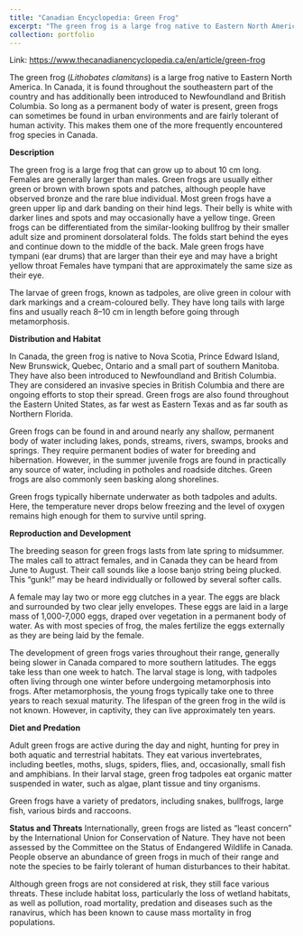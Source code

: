 ```yaml
---
title: "Canadian Encyclopedia: Green Frog"
excerpt: "The green frog is a large frog native to Eastern North America. They are one of the most frequently encountered frog species in Canada, owing in part to their tolerance of urban environments and human activity."
collection: portfolio
---
```

Link: <https://www.thecanadianencyclopedia.ca/en/article/green-frog>

The green frog (*Lithobates clamitans*) is a large frog native to Eastern North America. In Canada, it is found throughout the southeastern part of the country and has additionally been introduced to Newfoundland and British Columbia. So long as a permanent body of water is present, green frogs can sometimes be found in urban environments and are fairly tolerant of human activity. This makes them one of the more frequently encountered frog species in Canada.

**Description**

The green frog is a large frog that can grow up to about 10 cm long. Females are generally larger than males. Green frogs are usually either green or brown with brown spots and patches, although people have observed bronze and the rare blue individual. Most green frogs have a green upper lip and dark banding on their hind legs. Their belly is white with darker lines and spots and may occasionally have a yellow tinge. Green frogs can be differentiated from the similar-looking bullfrog by their smaller adult size and prominent dorsolateral folds. The folds start behind the eyes and continue down to the middle of the back. Male green frogs have tympani (ear drums) that are larger than their eye and may have a bright yellow throat Females have tympani that are approximately the same size as their eye.

The larvae of green frogs, known as tadpoles, are olive green in colour with dark markings and a cream-coloured belly. They have long tails with large fins and usually reach 8–10 cm in length before going through metamorphosis.

**Distribution and Habitat**

In Canada, the green frog is native to Nova Scotia, Prince Edward Island, New Brunswick, Quebec, Ontario and a small part of southern Manitoba. They have also been introduced to Newfoundland and British Columbia. They are considered an invasive species in British Columbia and there are ongoing efforts to stop their spread. Green frogs are also found throughout the Eastern United States, as far west as Eastern Texas and as far south as Northern Florida.

Green frogs can be found in and around nearly any shallow, permanent body of water including lakes, ponds, streams, rivers, swamps, brooks and springs. They require permanent bodies of water for breeding and hibernation. However, in the summer juvenile frogs are found in practically any source of water, including in potholes and roadside ditches. Green frogs are also commonly seen basking along shorelines.

Green frogs typically hibernate underwater as both tadpoles and adults. Here, the temperature never drops below freezing and the level of oxygen remains high enough for them to survive until spring.

**Reproduction and Development**

The breeding season for green frogs lasts from late spring to midsummer. The males call to attract females, and in Canada they can be heard from June to August. Their call sounds like a loose banjo string being plucked. This “gunk!” may be heard individually or followed by several softer calls.

A female may lay two or more egg clutches in a year. The eggs are black and surrounded by two clear jelly envelopes. These eggs are laid in a large mass of 1,000-7,000 eggs, draped over vegetation in a permanent body of water. As with most species of frog, the males fertilize the eggs externally as they are being laid by the female.

The development of green frogs varies throughout their range, generally being slower in Canada compared to more southern latitudes. The eggs take less than one week to hatch. The larval stage is long, with tadpoles often living through one winter before undergoing metamorphosis into frogs. After metamorphosis, the young frogs typically take one to three years to reach sexual maturity. The lifespan of the green frog in the wild is not known. However, in captivity, they can live approximately ten years.

**Diet and Predation**

Adult green frogs are active during the day and night, hunting for prey in both aquatic and terrestrial habitats. They eat various invertebrates, including beetles, moths, slugs, spiders, flies, and, occasionally, small fish and amphibians. In their larval stage, green frog tadpoles eat organic matter suspended in water, such as algae, plant tissue and tiny organisms.

Green frogs have a variety of predators, including snakes, bullfrogs, large fish, various birds and raccoons.

**Status and Threats**
Internationally, green frogs are listed as “least concern” by the International Union for Conservation of Nature. They have not been assessed by the Committee on the Status of Endangered Wildlife in Canada. People observe an abundance of green frogs in much of their range and note the species to be fairly tolerant of human disturbances to their habitat.

Although green frogs are not considered at risk, they still face various threats. These include habitat loss, particularly the loss of wetland habitats, as well as pollution, road mortality, predation and diseases such as the ranavirus, which has been known to cause mass mortality in frog populations.
